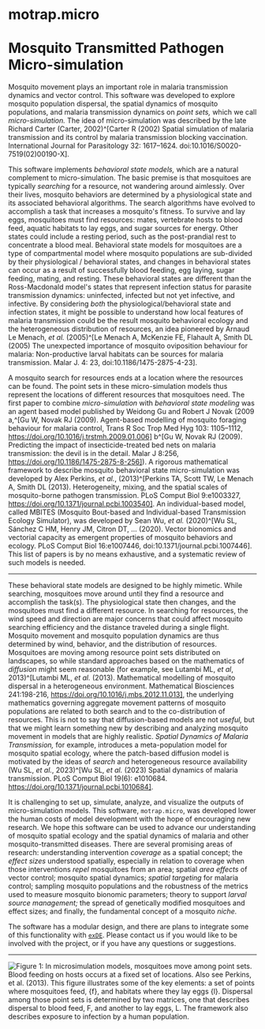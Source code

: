 # motrap.micro <br><br> **Mo**squito **Tr**ansmitted **P**athogen **Micro**-simulation 

Mosquito movement plays an important role in malaria transmission dynamics and vector control. This software was developed to explore mosquito population dispersal, the spatial dynamics of mosquito populations, and malaria transmission dynamics on *point sets,* which we call *micro-simulation.*
The idea of micro-simulation was described by the late Richard Carter (Carter, 2002)^[Carter R (2002) Spatial simulation of malaria transmission and its control by malaria transmission blocking vaccination. International Journal for Parasitology 32: 1617–1624. doi:10.1016/S0020-7519(02)00190-X].  

This software implements *behavioral state models,* which are a natural complement to micro-simulation. The basic premise is that mosquitoes are typically *searching* for a resource, not wandering around aimlessly. 
Over their lives, mosquito behaviors are determined by a physiological state and its associated behavioral algorithms. 
The search algorithms have evolved to accomplish a task that increases a mosquito's fitness. To survive and lay eggs, mosquitoes must find resources: mates, vertebrate hosts to blood feed, aquatic habitats to lay eggs, and sugar sources for energy. Other states could include a resting period, such as the post-prandial rest to concentrate a blood meal. 
Behavioral state models for mosquitoes are a type of compartmental model where mosquito populations are sub-divided by their physiological / behavioral states, and changes in behavioral states can occur as a result of successfully blood feeding, egg laying, sugar feeding, mating, and resting. 
These behavioral states are different than the Ross-Macdonald model's states that represent infection status for parasite transmission dynamics: uninfected, infected but not yet infective, and infective. By considering *both* the physiological/behavioral state and infection states, it might be possible to understand how local features of malaria transmission could be the result mosquito behavioral ecology and the heterogeneous distribution of resources, an idea pioneered by Arnaud Le Menach, *et al.* (2005)^[Le Menach A, McKenzie FE, Flahault A, Smith DL (2005) The unexpected importance of mosquito oviposition behaviour for malaria: Non-productive larval habitats can be sources for malaria transmission. Malar J. 4: 23, doi:10.1186/1475-2875-4-23].

A mosquito search for resources ends at a location where the resources can be found. 
The point sets in these micro-simulation models thus represent the locations of different resources that mosquitoes need. 
The first paper to combine *micro-simulation* with *behavioral state modeling* was an agent based model published by Weidong Gu and Robert J Novak (2009 a,^[Gu W,  Novak RJ (2009). Agent-based modelling of mosquito foraging behaviour for malaria control, Trans R Soc Trop Med Hyg 103: 1105–1112, https://doi.org/10.1016/j.trstmh.2009.01.006] b^[Gu W, Novak RJ (2009). Predicting the impact of insecticide-treated bed nets on malaria transmission: the devil is in the detail. Malar J 8:256, https://doi.org/10.1186/1475-2875-8-256]).
A rigorous mathematical framework to describe mosquito behavioral state micro-simulation was developed by Alex Perkins, *et al.*, (2013)^[Perkins TA, Scott TW, Le Menach A, Smith DL (2013). Heterogeneity, mixing, and the spatial scales of mosquito-borne pathogen transmission. PLoS Comput Biol 9:e1003327, https://doi.org/10.1371/journal.pcbi.1003540]. An individual-based model, 
called MBITES (Mosquito Bout-based and Individual-based Transmission Ecology Simulator), 
was developed by Sean Wu, *et al.* (2020)^[Wu SL, Sánchez C HM, Henry JM, Citron DT, ... (2020). Vector bionomics and vectorial capacity as emergent properties of mosquito behaviors and ecology. PLoS Comput Biol 16:e1007446, doi:10.1371/journal.pcbi.1007446]. 
This list of papers is by no means exhaustive, and a systematic review of such models is needed.

*** 

These behavioral state models are designed to be highly mimetic. 
While searching, mosquitoes move around until they find a resource and accomplish the task(s).
The physiological state then changes, and the mosquitoes must find a different resource.
In searching for resources, the wind speed and direction are major concerns that could affect mosquito searching efficiency and the distance traveled during a single flight.
Mosquito movement and mosquito population dynamics are thus determined by wind, behavior, and the distribution of resources.
Mosquitoes are moving among resource point sets distributed on landscapes, so while standard approaches based on the mathematics of *diffusion* might seem reasonable (for example, see Lutambi ML, *et al*, 2013)^[Lutambi ML, *et al.* (2013).
Mathematical modelling of mosquito dispersal in a heterogeneous environment.
Mathematical Biosciences 241:198-216, https://doi.org/10.1016/j.mbs.2012.11.013], the underlying mathematics governing aggregate movement patterns of mosquito populations are related to both search and to the co-distribution of resources.
This is not to say that diffusion-based models are not *useful,* but that we might learn something new by describing and analyzing mosquito movement in models that are highly realistic. 
*Spatial Dynamics of Malaria Transmission,* for example, introduces a meta-population model for mosquito spatial ecology, where the patch-based diffusion model is motivated by the ideas of *search* and heterogeneous resource availability (Wu SL, *et al.*, 2023)^[Wu SL, *et al.* (2023) Spatial dynamics of malaria transmission. PLoS Comput Biol 19(6): e1010684. https://doi.org/10.1371/journal.pcbi.1010684].

It is challenging to set up, simulate, analyze, and visualize the outputs of micro-simulation models. This software, `motrap.micro`, was developed lower the human costs of model development with the hope of encouraging new research. 
We hope this software can be used to advance our understanding of mosquito spatial ecology and the spatial dynamics of malaria and other mosquito-transmitted diseases. There are several promising areas of research: understanding intervention *coverage* as a spatial concept; the *effect sizes* understood spatially, especially in relation to coverage when those interventions *repel* mosquitoes from an area; spatial *area effects* of vector control; mosquito spatial dynamics; *spatial targeting* for malaria control; sampling mosquito populations and the robustness of the metrics used to measure mosquito bionomic parameters; theory to support *larval source management;* the spread of genetically modified mosquitoes and effect sizes; and finally, the fundamental concept of a mosquito *niche.*

The software has a modular design, and there are plans to integrate some of this functionality with [`exDE`](https://dd-harp.github.io/exDE/). Please contact us if you would like to  be involved with the project, or if you have any questions or suggestions.  


***

![**Figure 1:** In microsimulation models, mosquitoes move among point sets. Blood feeding on hosts occurs at a fixed set of locations. Also see Perkins, *et al.* (2013). This figure illustrates some of the key elements: a set of points where mosquitoes feed, *{f},*  and habitats where they lay eggs *{l}*. Dispersal among those point sets is determined by two matrices, one that describes dispersal to blood feed, $F$, and another to lay eggs, $L$. The framework also describes exposure to infection by a human population.](vignettes/DynamicsOnPoints.png)
